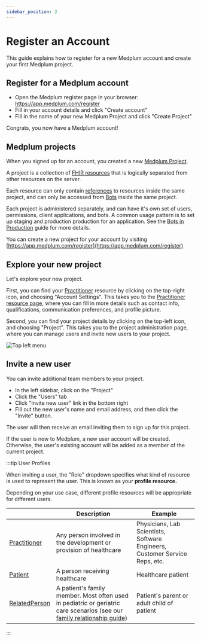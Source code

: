 ```yaml
---
sidebar_position: 2
---
```


# Register an Account

This guide explains how to register for a new Medplum account and create your first Medplum project.

## Register for a Medplum account

- Open the Medplum register page in your browser: https://app.medplum.com/register
- Fill in your account details and click "Create account"
- Fill in the name of your new Medplum Project and click "Create Project"

Congrats, you now have a Medplum account!

## Medplum projects

When you signed up for an account, you created a new [Medplum Project](/docs/api/fhir/medplum/project).

A project is a collection of [FHIR resources](/docs/fhir-basics#resources) that is logically separated from other resources on the server.

Each resource can only contain [references](/docs/fhir-basics#references-linking-resources) to resources inside the same project, and can only be accessed from [Bots](/docs/bots/bot-basics) inside the same project.

Each project is administered separately, and can have it's own set of users, permissions, client applications, and bots. A common usage pattern is to set up staging and production production for an application. See the [Bots in Production](/docs/bots/bots-in-production#deploying-to-staging-vs-production) guide for more details.

You can create a new project for your account by visiting [https://app.medplum.com/register](https://app.medplum.com/register)

## Explore your new project

Let's explore your new project.

First, you can find your [Practitioner](/docs/api/fhir/resources/practitioner) resource by clicking on the top-right icon, and choosing "Account Settings". This takes you to the [Practitioner resource page](https://app.medplum.com/Practitioner), where you can fill in more details such as contact info, qualifications, communication preferences, and profile picture.

Second, you can find your project details by clicking on the top-left icon, and choosing "Project". This takes you to the project administration page, where you can manage users and invite new users to your project.

![Top left menu](/img/hello-world/top-left-menu.png)

## Invite a new user

You can invite additional team members to your project.

- In the left sidebar, click on the "Project"
- Click the "Users" tab
- Click "Invite new user" link in the bottom right
- Fill out the new user's name and email address, and then click the "Invite" button.

The user will then receive an email inviting them to sign up for this project.

If the user is new to Medplum, a new user account will be created. Otherwise, the user's existing account will be added as a member of the current project.

:::tip User Profiles

When inviting a user, the "Role" dropdown specifies what kind of resource is used to represent the user. This is known as your **profile resource.**

Depending on your use case, different profile resources will be appropriate for different users.

|                                                         | Description                                                                                                                                                          | Example                                                                     |
| ------------------------------------------------------- | -------------------------------------------------------------------------------------------------------------------------------------------------------------------- | --------------------------------------------------------------------------- |
| [Practitioner](docs/api/fhir/resources/practitioner)    | Any person involved in the development or provision of healthcare                                                                                                    | Physicians, Lab Scientists, Software Engineers, Customer Service Reps, etc. |
| [Patient](/docs/api/fhir/resources/patient)             | A person receiving healthcare                                                                                                                                        | Healthcare patient                                                          |
| [RelatedPerson](/docs/api/fhir/resources/relatedperson) | A patient's family member. Most often used in pediatric or geriatric care scenarios (see our [family relationship guide](/docs/fhir-datastore/family-relationships)) | Patient's parent or adult child of patient                                  |

:::
